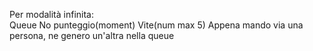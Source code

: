 ﻿Per modalità infinita: </br>
	Queue
	No punteggio(moment)
	Vite(num max 5)
	Appena mando via una persona, ne genero un'altra nella queue
